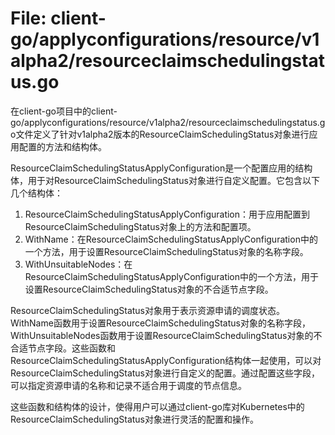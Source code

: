 # File: client-go/applyconfigurations/resource/v1alpha2/resourceclaimschedulingstatus.go

在client-go项目中的client-go/applyconfigurations/resource/v1alpha2/resourceclaimschedulingstatus.go文件定义了针对v1alpha2版本的ResourceClaimSchedulingStatus对象进行应用配置的方法和结构体。

ResourceClaimSchedulingStatusApplyConfiguration是一个配置应用的结构体，用于对ResourceClaimSchedulingStatus对象进行自定义配置。它包含以下几个结构体：

1. ResourceClaimSchedulingStatusApplyConfiguration：用于应用配置到ResourceClaimSchedulingStatus对象上的方法和配置项。
2. WithName：在ResourceClaimSchedulingStatusApplyConfiguration中的一个方法，用于设置ResourceClaimSchedulingStatus对象的名称字段。
3. WithUnsuitableNodes：在ResourceClaimSchedulingStatusApplyConfiguration中的一个方法，用于设置ResourceClaimSchedulingStatus对象的不合适节点字段。

ResourceClaimSchedulingStatus对象用于表示资源申请的调度状态。WithName函数用于设置ResourceClaimSchedulingStatus对象的名称字段，WithUnsuitableNodes函数用于设置ResourceClaimSchedulingStatus对象的不合适节点字段。这些函数和ResourceClaimSchedulingStatusApplyConfiguration结构体一起使用，可以对ResourceClaimSchedulingStatus对象进行自定义的配置。通过配置这些字段，可以指定资源申请的名称和记录不适合用于调度的节点信息。

这些函数和结构体的设计，使得用户可以通过client-go库对Kubernetes中的ResourceClaimSchedulingStatus对象进行灵活的配置和操作。

